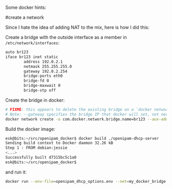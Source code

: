 Some docker hints:

#create a network

Since I hate the idea of adding NAT to the mix, here is how I did this:

Create a bridge with the outside interface as a member in `/etc/network/interfaces`:

```bash
auto br123
iface br123 inet static
        address 192.0.2.1
        netmask 255.255.255.0
        gateway 192.0.2.254
        bridge-ports eth0
        bridge-fd 0
        bridge-maxwait 0
        bridge-stp off

```

Create the bridge in docker:

```bash
# FIXME: this appears to delete the existing bridge on a `docker network rm`
# Note: --gateway specifies the bridge IP that docker will set, not necessarily the default gateway
docker network create -o com.docker.network.bridge.name=br123 --aux-address "DefaultGatewayIPv4=192.0.2.1" --subnet 192.0.2.0/25 --gateway 192.0.2.32 docker_ipamnet
```

Build the docker image:

```bash
esk@bits:~/src/openipam_docker$ docker build ./openipam-dhcp-server
Sending build context to Docker daemon 32.26 kB
Step 1 : FROM debian:jessie
<...>
Successfully built d7315bc5c1a0
esk@bits:~/src/openipam_docker$ 
```

and run it:

```bash
docker run --env-file=openipam_dhcp_options.env --net=my_docker_bridge --ip=192.0.2.2 --name openipam_dhcp_server d7315bc5c1a0
```


